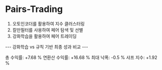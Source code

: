 # Pairs-Trading

1. 오토인코더를 활용하여 지수 클러스터링
2. 칼만필터를 사용하여 페어 탐색 및 선별
3. 강화학습을 활용하여 페어 트레이딩

--- 강화학습 vs 규칙 기반 최종 성과 비교 ---

총 수익률: +7.68 %
연환산 수익률: +16.68 %
최대 낙폭: -0.5 %
샤프 지수: +1.92 %

